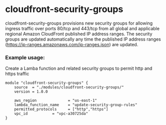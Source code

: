 # cloudfront-security-groups
cloudfront-security-groups provisions new security groups for allowing ingress traffic over ports 80/tcp and 443/tcp from all global and applicable regional Amazon CloudFront published IP address ranges. The security groups are updated automatically any time the published IP address ranges (https://ip-ranges.amazonaws.com/ip-ranges.json) are updated.

### Example usage:
Create a Lamba function and related security groups to permit http and https traffic 
```
module "cloudfront-security-groups" {
    source  = "./modules/cloudfront-security-groups/"
    version = 1.0.0

    aws_region              = "us-east-1"
    lambda_function_name    = "update-security-group-rules"
    permitted_protocols     = ["http","https"]
    vpc_id           = "vpc-a30725da"
}
```